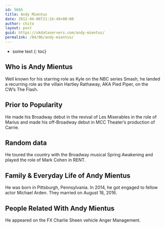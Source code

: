 ```yaml
---
id: 5665
title: Andy Mientus
date: 2012-04-06T21:24:49+00:00
author: chito
layout: post
guid: https://ukdataservers.com/andy-mientus/
permalink: /04/06/andy-mientus/
---
```


* some text
{: toc}
          
          
## Who is  Andy Mientus
                  
                  
                  
Well known for his starring role as Kyle on the NBC series Smash, he landed a recurring role as the villain Hartley Rathaway, AKA Pied Piper, on the CW&#8217;s The Flash.
                  
                
                
                
## Prior to Popularity 
                  
                  
                  
He made his Broadway debut in the revival of Les Miserables in the role of Marius and made his off-Broadway debut in MCC Theater&#8217;s production of Carrie.
                  
                
                
                
## Random data 
                  
                  
                  
He toured the country with the Broadway musical Spring Awakening and played the role of Mark Cohen in RENT.
                  
                
                
                
## Family & Everyday Life of Andy Mientus
                  
                  
                  
He was born in Pittsburgh, Pennsylvania. In 2014, he got engaged to fellow actor Michael Arden. They married on August 18, 2016.
                  
                
                
                
## People Related With  Andy Mientus
                  
                  
                  
He appeared on the FX Charlie Sheen vehicle Anger Management.
                  
                
              
            
          
          
          
    
    
  
